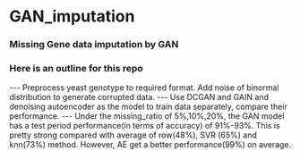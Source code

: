 # GAN_imputation
### Missing Gene data imputation by GAN

### Here is an outline for this repo

--- Preprocess yeast genotype to required format. Add noise of binormal distribution to generate corrupted data.
--- Use DCGAN and GAIN and denoising autoencoder as the model to train data separately, compare their performance.
--- Under the missing_ratio of 5%,10%,20%, the GAN model has a test period performance(in terms of accuracy) of 91%-93%. This is pretty strong compared with average of row(48%), SVR (65%) and knn(73%) method. However, AE get a better performance(99%) on average.
